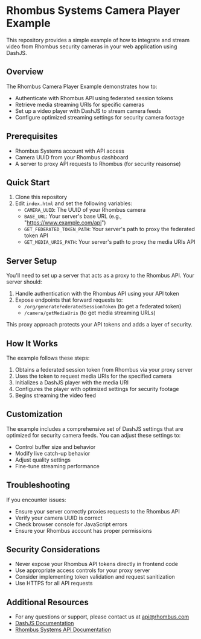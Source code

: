 # Rhombus Systems Camera Player Example

This repository provides a simple example of how to integrate and stream video from Rhombus security cameras in your web application using DashJS.

## Overview

The Rhombus Camera Player Example demonstrates how to:
- Authenticate with Rhombus API using federated session tokens
- Retrieve media streaming URIs for specific cameras
- Set up a video player with DashJS to stream camera feeds
- Configure optimized streaming settings for security camera footage

## Prerequisites

- Rhombus Systems account with API access
- Camera UUID from your Rhombus dashboard
- A server to proxy API requests to Rhombus (for security reasonse)

## Quick Start

1. Clone this repository
2. Edit `index.html` and set the following variables:
   - `CAMERA_UUID`: The UUID of your Rhombus camera
   - `BASE_URL`: Your server's base URL (e.g., "https://www.example.com/api")
   - `GET_FEDERATED_TOKEN_PATH`: Your server's path to proxy the federated token API
   - `GET_MEDIA_URIS_PATH`: Your server's path to proxy the media URIs API

## Server Setup

You'll need to set up a server that acts as a proxy to the Rhombus API. Your server should:

1. Handle authentication with the Rhombus API using your API token
2. Expose endpoints that forward requests to:
   - `/org/generateFederatedSessionToken` (to get a federated token)
   - `/camera/getMediaUris` (to get media streaming URLs)

This proxy approach protects your API tokens and adds a layer of security.

## How It Works

The example follows these steps:
1. Obtains a federated session token from Rhombus via your proxy server
2. Uses the token to request media URIs for the specified camera
3. Initializes a DashJS player with the media URI
4. Configures the player with optimized settings for security footage
5. Begins streaming the video feed

## Customization

The example includes a comprehensive set of DashJS settings that are optimized for security camera feeds. You can adjust these settings to:
- Control buffer size and behavior
- Modify live catch-up behavior
- Adjust quality settings
- Fine-tune streaming performance

## Troubleshooting

If you encounter issues:
- Ensure your server correctly proxies requests to the Rhombus API
- Verify your camera UUID is correct
- Check browser console for JavaScript errors
- Ensure your Rhombus account has proper permissions

## Security Considerations

- Never expose your Rhombus API tokens directly in frontend code
- Use appropriate access controls for your proxy server
- Consider implementing token validation and request sanitization
- Use HTTPS for all API requests

## Additional Resources
- For any questions or support, please contact us at [api@rhombus.com](mailto:api@rhombus.com)
- [DashJS Documentation](https://github.com/Dash-Industry-Forum/dash.js/wiki)
- [Rhombus Systems API Documentation](https://docs.rhombussystems.com/reference)